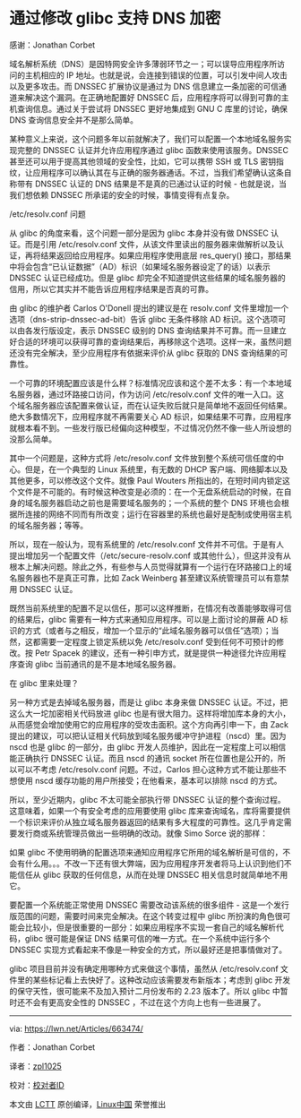 通过修改 glibc 支持 DNS 加密
========================

感谢：Jonathan Corbet

域名解析系统（DNS）是因特网安全许多薄弱环节之一；可以误导应用程序所访问的主机相应的 IP 地址。也就是说，会连接到错误的位置，可以引发中间人攻击以及更多攻击。而 DNSSEC 扩展协议是通过为 DNS 信息建立一条加密的可信通道来解决这个漏洞。在正确地配置好 DNSSEC 后，应用程序将可以得到可靠的主机查询信息。通过关于尝试将 DNSSEC 更好地集成到 GNU C 库里的讨论，确保 DNS 查询信息安全并不是那么简单。

某种意义上来说，这个问题多年以前就解决了，我们可以配置一个本地域名服务实现完整的 DNSSEC 认证并允许应用程序通过 glibc 函数来使用该服务。DNSSEC 甚至还可以用于提高其他领域的安全性，比如，它可以携带 SSH 或 TLS 密钥指纹，让应用程序可以确认其在与正确的服务器通话。不过，当我们希望确认这条自称带有 DNSSEC 认证的 DNS 结果是不是真的已通过认证的时候 - 也就是说，当我们想依赖 DNSSEC 所承诺的安全的时候，事情变得有点复杂。

/etc/resolv.conf 问题

从 glibc 的角度来看，这个问题一部分是因为 glibc 本身并没有做 DNSSEC 认证。而是引用 /etc/resolv.conf 文件，从该文件里读出的服务器来做解析以及认证，再将结果返回给应用程序。如果应用程序使用底层 res_query() 接口，那结果中将会包含“已认证数据”（AD）标识（如果域名服务器设定了的话）以表示 DNSSEC 认证已经成功。但是 glibc 却完全不知道提供这些结果的域名服务器的信用，所以它其实并不能告诉应用程序结果是否真的可靠。

由 glibc 的维护者 Carlos O'Donell 提出的建议是在 resolv.conf 文件里增加一个选项（dns-strip-dnssec-ad-bit）告诉 glibc 无条件移除 AD 标识。这个选项可以由各发行版设定，表示 DNSSEC 级别的 DNS 查询结果并不可靠。而一旦建立好合适的环境可以获得可靠的查询结果后，再移除这个选项。这样一来，虽然问题还没有完全解决，至少应用程序有依据来评价从 glibc 获取的 DNS 查询结果的可靠性。

一个可靠的环境配置应该是什么样？标准情况应该和这个差不太多：有一个本地域名服务器，通过环路接口访问，作为访问 /etc/resolv.conf 文件的唯一入口。这个域名服务器应该配置来做认证，而在认证失败后就只是简单地不返回任何结果。绝大多数情况下，应用程序就不再需要关心 AD 标识，如果结果不可靠，应用程序就根本看不到。一些发行版已经偏向这种模型，不过情况仍然不像一些人所设想的没那么简单。

其中一个问题是，这种方式将 /etc/resolv.conf 文件放到整个系统可信任度的中心。但是，在一个典型的 Linux 系统里，有无数的 DHCP 客户端、网络脚本以及其他更多，可以修改这个文件。就像 Paul Wouters 所指出的，在短时间内锁定这个文件是不可能的。有时候这种改变是必须的：在一个无盘系统启动的时候，在自身的域名服务器启动之前也是需要域名服务的；一个系统的整个 DNS 环境也会根据所连接的网络不同而有所改变；运行在容器里的系统也最好是配制成使用宿主机的域名服务器；等等。

所以，现在一般认为，现有系统里的 /etc/resolv.conf 文件并不可信。于是有人提出增加另一个配置文件（/etc/secure-resolv.conf 或其他什么），但这并没有从根本上解决问题。除此之外，有些参与人员觉得就算有一个运行在环路接口上的域名服务器也不是真正可靠，比如 Zack Weinberg 甚至建议系统管理员可以有意禁用 DNSSEC 认证。

既然当前系统里的配置不足以信任，那可以这样推断，在情况有改善能够取得可信的结果后，glibc 需要有一种方式来通知应用程序。可以是上面讨论的屏蔽 AD 标识的方式（或者与之相反，增加一个显示的“此域名服务器可以信任”选项）；当然，这都需要一定程度上锁定系统以免 /etc/resolv.conf 受到任何不可预计的修改。按 Petr Spacek 的建议，还有一种引申方式，就是提供一种途径允许应用程序查询 glibc 当前通讯的是不是本地域名服务器。

在 glibc 里来处理？

另一种方式是去掉域名服务器，而是让 glibc 本身来做 DNSSEC 认证。不过，把这么大一坨加密相关代码放进 glibc 也是有很大阻力。这样将增加库本身的大小，从而感觉会增加使用它的应用程序的受攻击面积。这个方向再引申一下，由 Zack 提出的建议，可以把认证相关代码放到域名服务缓冲守护进程（nscd）里。因为 nscd 也是 glibc 的一部分，由 glibc 开发人员维护，因此在一定程度上可以相信能正确执行 DNSSEC 认证。而且 nscd 的通讯 socket 所在位置也是公开的，所以可以不考虑 /etc/resolv.conf 问题。不过，Carlos 担心这种方式不能让那些不想使用 nscd 缓存功能的用户所接受；在他看来，基本可以排除 nscd 的方式。

所以，至少近期内，glibc 不太可能全部执行带 DNSSEC 认证的整个查询过程。这意味着，如果一个有安全考虑的应用要使用 glibc 库来查询域名，库将需要提供一个标识来评价从独立域名服务器返回的结果有多大程度的可靠性。这几乎肯定需要发行商或系统管理员做出一些明确的改动。就像 Simo Sorce 说的那样：

如果 glibc 不使用明确的配置选项来通知应用程序它所用的域名解析是可信的，不会有什么用。。。不改一下还有很大弊端，因为应用程序开发者将马上认识到他们不能信任从 glibc 获取的任何信息，从而在处理 DNSSEC 相关信息时就简单地不用它。

要配置一个系统能正常使用 DNSSEC 需要改动该系统的很多组件 - 这是一个发行版范围的问题，需要时间来完全解决。在这个转变过程中 glibc 所扮演的角色很可能会比较小，但是很重要的一部分：如果应用程序不实现一套自己的域名解析代码，glibc 很可能是保证 DNS 结果可信的唯一方式。在一个系统中运行多个 DNSSEC 实现方式看起来不像是一种安全的方式，所以最好还是把事情做对了。

glibc 项目目前并没有确定用哪种方式来做这个事情，虽然从 /etc/resolv.conf 文件里的某些标记看上去快好了。这种改动应该需要发布新版本；考虑到 glibc 开发的保守天性，很可能来不及加入预计二月份发布的 2.23 版本了。所以 glibc 中暂时还不会有更高安全性的 DNSSEC ，不过在这个方向上也有一些进展了。

--------------------------- 

via: https://lwn.net/Articles/663474/ 

作者：Jonathan Corbet 

译者：[zpl1025](https://github.com/zpl1025) 

校对：[校对者ID](https://github.com/校对者ID) 

本文由 [LCTT](https://github.com/LCTT/TranslateProject) 原创编译，[Linux中国](https://linux.cn/) 荣誉推出

